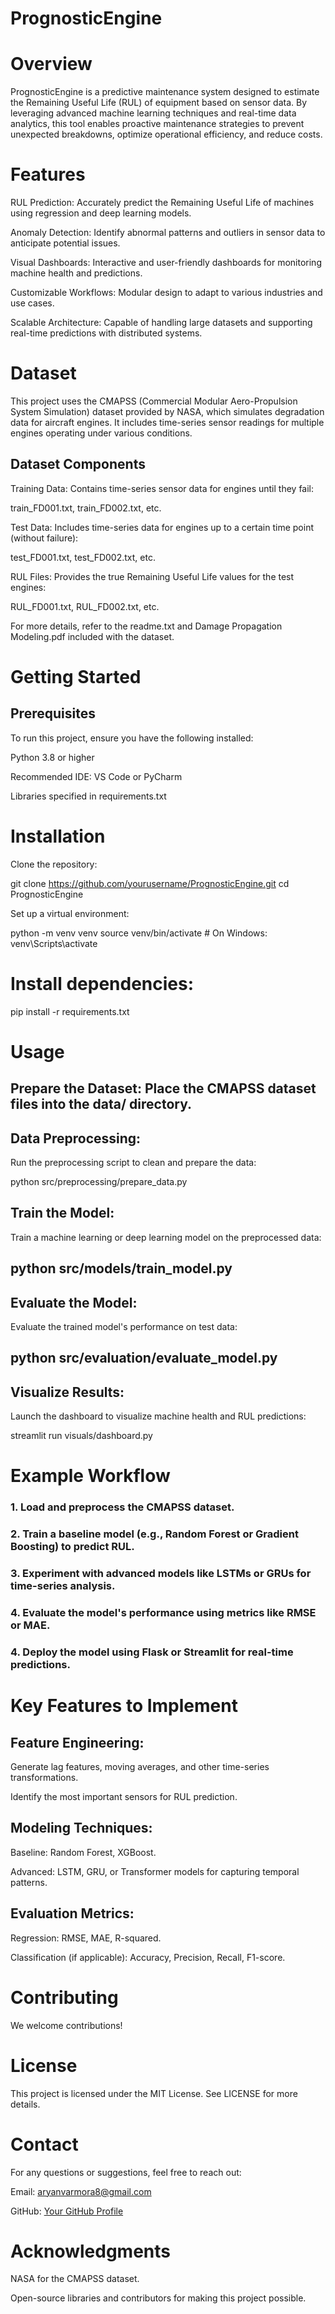 # PrognosticEngine

# Overview

PrognosticEngine is a predictive maintenance system designed to estimate the Remaining Useful Life (RUL) of equipment based on sensor data. By leveraging advanced machine learning techniques and real-time data analytics, this tool enables proactive maintenance strategies to prevent unexpected breakdowns, optimize operational efficiency, and reduce costs.

# Features

RUL Prediction: Accurately predict the Remaining Useful Life of machines using regression and deep learning models.

Anomaly Detection: Identify abnormal patterns and outliers in sensor data to anticipate potential issues.

Visual Dashboards: Interactive and user-friendly dashboards for monitoring machine health and predictions.

Customizable Workflows: Modular design to adapt to various industries and use cases.

Scalable Architecture: Capable of handling large datasets and supporting real-time predictions with distributed systems.

# Dataset

This project uses the CMAPSS (Commercial Modular Aero-Propulsion System Simulation) dataset provided by NASA, which simulates degradation data for aircraft engines. It includes time-series sensor readings for multiple engines operating under various conditions.

## Dataset Components

Training Data: Contains time-series sensor data for engines until they fail:

train_FD001.txt, train_FD002.txt, etc.

Test Data: Includes time-series data for engines up to a certain time point (without failure):

test_FD001.txt, test_FD002.txt, etc.

RUL Files: Provides the true Remaining Useful Life values for the test engines:

RUL_FD001.txt, RUL_FD002.txt, etc.

For more details, refer to the readme.txt and Damage Propagation Modeling.pdf included with the dataset.


# Getting Started

## Prerequisites

To run this project, ensure you have the following installed:

Python 3.8 or higher

Recommended IDE: VS Code or PyCharm

Libraries specified in requirements.txt

# Installation

Clone the repository:

git clone https://github.com/yourusername/PrognosticEngine.git
cd PrognosticEngine

Set up a virtual environment:

python -m venv venv
source venv/bin/activate  # On Windows: venv\Scripts\activate

# Install dependencies:

pip install -r requirements.txt

# Usage

## Prepare the Dataset: Place the CMAPSS dataset files into the data/ directory.

## Data Preprocessing:
Run the preprocessing script to clean and prepare the data:

python src/preprocessing/prepare_data.py

## Train the Model:
Train a machine learning or deep learning model on the preprocessed data:

## python src/models/train_model.py

## Evaluate the Model:
Evaluate the trained model's performance on test data:

## python src/evaluation/evaluate_model.py

## Visualize Results:
Launch the dashboard to visualize machine health and RUL predictions:

streamlit run visuals/dashboard.py

# Example Workflow

### 1. Load and preprocess the CMAPSS dataset.

### 2. Train a baseline model (e.g., Random Forest or Gradient Boosting) to predict RUL.

### 3. Experiment with advanced models like LSTMs or GRUs for time-series analysis.

### 4. Evaluate the model's performance using metrics like RMSE or MAE.

### 4. Deploy the model using Flask or Streamlit for real-time predictions.

# Key Features to Implement

## Feature Engineering:

Generate lag features, moving averages, and other time-series transformations.

Identify the most important sensors for RUL prediction.

## Modeling Techniques:

Baseline: Random Forest, XGBoost.

Advanced: LSTM, GRU, or Transformer models for capturing temporal patterns.

## Evaluation Metrics:

Regression: RMSE, MAE, R-squared.

Classification (if applicable): Accuracy, Precision, Recall, F1-score.

# Contributing

We welcome contributions!



# License

This project is licensed under the MIT License. See LICENSE for more details.

# Contact

For any questions or suggestions, feel free to reach out:

Email: aryanvarmora8@gmail.com

GitHub: [Your GitHub Profile](https://github.com/AryanVarmora)

# Acknowledgments

NASA for the CMAPSS dataset.

Open-source libraries and contributors for making this project possible.

